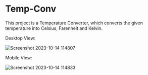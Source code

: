 # Temp-Conv
This project is a Temperature Converter, which converts the given temperature into Celsius, Farenheit and Kelvin.

Desktop View:

![Screenshot 2023-10-14 114807](https://github.com/rich-programmer291/Temp-Conv/assets/95093341/842af441-25ba-4792-abf0-7bdc651e74b6)

Mobile View:

![Screenshot 2023-10-14 114833](https://github.com/rich-programmer291/Temp-Conv/assets/95093341/96433e34-23a6-48fd-bcad-153a8f6d6ddb)

